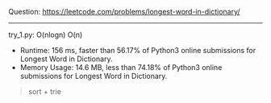 Question: https://leetcode.com/problems/longest-word-in-dictionary/

---

try_1.py: O(nlogn) O(n)

* Runtime: 156 ms, faster than 56.17% of Python3 online submissions for Longest Word in Dictionary.
* Memory Usage: 14.6 MB, less than 74.18% of Python3 online submissions for Longest Word in Dictionary.

> sort + trie